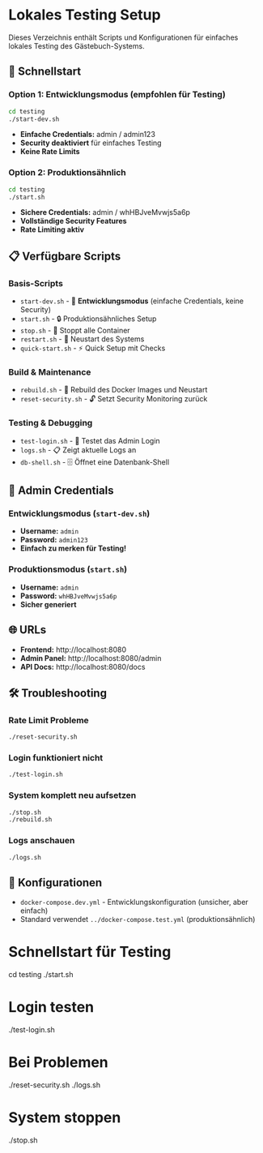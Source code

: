 # Lokales Testing Setup

Dieses Verzeichnis enthält Scripts und Konfigurationen für einfaches lokales Testing des Gästebuch-Systems.

## 🚀 Schnellstart

### Option 1: Entwicklungsmodus (empfohlen für Testing)
```bash
cd testing
./start-dev.sh
```
- **Einfache Credentials:** admin / admin123
- **Security deaktiviert** für einfaches Testing
- **Keine Rate Limits**

### Option 2: Produktionsähnlich
```bash
cd testing
./start.sh
```
- **Sichere Credentials:** admin / whHBJveMvwjs5a6p
- **Vollständige Security Features**
- **Rate Limiting aktiv**

## 📋 Verfügbare Scripts

### Basis-Scripts
- `start-dev.sh` - 🧪 **Entwicklungsmodus** (einfache Credentials, keine Security)
- `start.sh` - 🔒 Produktionsähnliches Setup
- `stop.sh` - 🛑 Stoppt alle Container
- `restart.sh` - 🔄 Neustart des Systems
- `quick-start.sh` - ⚡ Quick Setup mit Checks

### Build & Maintenance
- `rebuild.sh` - 🔨 Rebuild des Docker Images und Neustart
- `reset-security.sh` - 🔓 Setzt Security Monitoring zurück

### Testing & Debugging
- `test-login.sh` - 🔐 Testet das Admin Login
- `logs.sh` - 📋 Zeigt aktuelle Logs an
- `db-shell.sh` - 🗄️ Öffnet eine Datenbank-Shell

## 🔑 Admin Credentials

### Entwicklungsmodus (`start-dev.sh`)
- **Username:** `admin`
- **Password:** `admin123`
- **Einfach zu merken für Testing!**

### Produktionsmodus (`start.sh`)
- **Username:** `admin`
- **Password:** `whHBJveMvwjs5a6p`
- **Sicher generiert**

## 🌐 URLs

- **Frontend:** http://localhost:8080
- **Admin Panel:** http://localhost:8080/admin
- **API Docs:** http://localhost:8080/docs

## 🛠️ Troubleshooting

### Rate Limit Probleme
```bash
./reset-security.sh
```

### Login funktioniert nicht
```bash
./test-login.sh
```

### System komplett neu aufsetzen
```bash
./stop.sh
./rebuild.sh
```

### Logs anschauen
```bash
./logs.sh
```

## 📁 Konfigurationen

- `docker-compose.dev.yml` - Entwicklungskonfiguration (unsicher, aber einfach)
- Standard verwendet `../docker-compose.test.yml` (produktionsähnlich)

# Schnellstart für Testing
cd testing
./start.sh

# Login testen
./test-login.sh

# Bei Problemen
./reset-security.sh
./logs.sh

# System stoppen
./stop.sh

